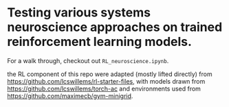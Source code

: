 # Testing various systems neuroscience approaches on trained reinforcement learning models.

For a walk through, checkout out `RL_neuroscience.ipynb`.

the RL component of this repo were adapted (mostly lifted directly) from https://github.com/lcswillems/rl-starter-files, with models drawn from https://github.com/lcswillems/torch-ac and environments used from https://github.com/maximecb/gym-minigrid.
